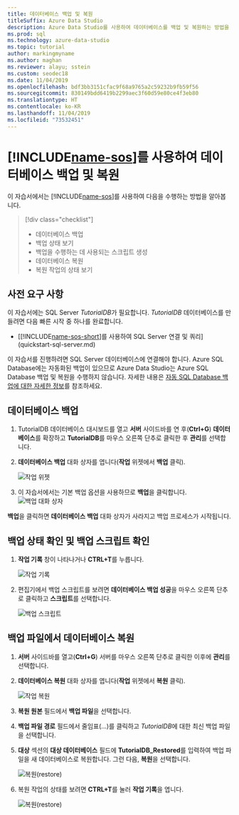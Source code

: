 ```yaml
---
title: 데이터베이스 백업 및 복원
titleSuffix: Azure Data Studio
description: Azure Data Studio를 사용하여 데이터베이스를 백업 및 복원하는 방법을 알아봅니다.
ms.prod: sql
ms.technology: azure-data-studio
ms.topic: tutorial
author: markingmyname
ms.author: maghan
ms.reviewer: alayu; sstein
ms.custom: seodec18
ms.date: 11/04/2019
ms.openlocfilehash: bdf3bb3151cfac9f68a9765a2c59232b9fb59f56
ms.sourcegitcommit: 830149bdd6419b2299aec3f60d59e80ce4f3eb80
ms.translationtype: HT
ms.contentlocale: ko-KR
ms.lasthandoff: 11/04/2019
ms.locfileid: "73532451"
---
```

# <a name="backup-and-restore-databases-using-includename-sosincludesname-sos-shortmd"></a>[!INCLUDE[name-sos](../includes/name-sos-short.md)]를 사용하여 데이터베이스 백업 및 복원

이 자습서에서는 [!INCLUDE[name-sos](../includes/name-sos-short.md)]를 사용하여 다음을 수행하는 방법을 알아봅니다.
> [!div class="checklist"]
> * 데이터베이스 백업 
> * 백업 상태 보기
> * 백업을 수행하는 데 사용되는 스크립트 생성
> * 데이터베이스 복원
> * 복원 작업의 상태 보기

## <a name="prerequisites"></a>사전 요구 사항

이 자습서에는 SQL Server *TutorialDB*가 필요합니다. *TutorialDB* 데이터베이스를 만들려면 다음 빠른 시작 중 하나를 완료합니다.

* [[!INCLUDE[name-sos-short](../includes/name-sos-short.md)]를 사용하여 SQL Server 연결 및 쿼리](quickstart-sql-server.md)

이 자습서를 진행하려면 SQL Server 데이터베이스에 연결해야 합니다. Azure SQL Database에는 자동화된 백업이 있으므로 Azure Data Studio는 Azure SQL Database 백업 및 복원을 수행하지 않습니다. 자세한 내용은 [자동 SQL Database 백업에 대한 자세한 정보](https://docs.microsoft.com/azure/sql-database/sql-database-automated-backups)를 참조하세요.

## <a name="back-up-a-database"></a>데이터베이스 백업

1. TutorialDB 데이터베이스 대시보드를 열고 **서버** 사이드바를 연 후(**Ctrl+G**) **데이터베이스**를 확장하고 **TutorialDB**를 마우스 오른쪽 단추로 클릭한 후 **관리**를 선택합니다.

2. **데이터베이스 백업** 대화 상자를 엽니다(**작업** 위젯에서 **백업** 클릭).

   ![작업 위젯](./media/tutorial-backup-restore-sql-server/tasks.png)

3. 이 자습서에서는 기본 백업 옵션을 사용하므로 **백업**을 클릭합니다.
   ![백업 대화 상자](./media/tutorial-backup-restore-sql-server/backup-dialog.png)

**백업**을 클릭하면 **데이터베이스 백업** 대화 상자가 사라지고 백업 프로세스가 시작됩니다.

## <a name="view-the-backup-status-and-view-the-backup-script"></a>백업 상태 확인 및 백업 스크립트 확인

1. **작업 기록** 창이 나타나거나 **CTRL+T**를 누릅니다.

   ![작업 기록](./media/tutorial-backup-restore-sql-server/task-history.png)

2. 편집기에서 백업 스크립트를 보려면 **데이터베이스 백업 성공**을 마우스 오른쪽 단추로 클릭하고 **스크립트**를 선택합니다.

   ![백업 스크립트](./media/tutorial-backup-restore-sql-server/task-script.png)

## <a name="restore-a-database-from-a-backup-file"></a>백업 파일에서 데이터베이스 복원

1. **서버** 사이드바를 열고(**Ctrl+G**) 서버를 마우스 오른쪽 단추로 클릭한 이후에 **관리**를 선택합니다.

2. **데이터베이스 복원** 대화 상자를 엽니다(**작업** 위젯에서 **복원** 클릭).

   ![작업 복원](media/tutorial-backup-restore-sql-server/tasks-restore.png)

3. **복원 원본** 필드에서 **백업 파일**을 선택합니다.

4. **백업 파일 경로** 필드에서 줄임표(...)를 클릭하고 *TutorialDB*에 대한 최신 백업 파일을 선택합니다.

5. **대상** 섹션의 **대상 데이터베이스** 필드에 **TutorialDB_Restored**를 입력하여 백업 파일을 새 데이터베이스로 복원합니다. 그런 다음, **복원**을 선택합니다.

   ![복원(restore)](./media/tutorial-backup-restore-sql-server/restore.png)

6. 복원 작업의 상태를 보려면 **CTRL+T**를 눌러 **작업 기록**을 엽니다.

   ![복원(restore)](./media/tutorial-backup-restore-sql-server/task-history-restore.png)